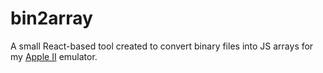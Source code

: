 # bin2array

A small React-based tool created to convert binary files into JS arrays for my [Apple II](https://github.com/mat-sz/apple2) emulator.